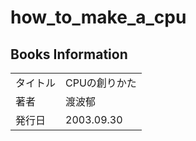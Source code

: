 # how_to_make_a_cpu

## Books Information

|          |               |
| :------- | :------------ |
| タイトル | CPUの創りかた |
| 著者     | 渡波郁        |
| 発行日   | 2003.09.30    |
